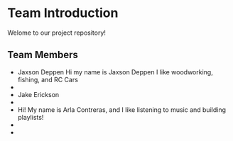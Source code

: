 # Team Introduction

Welome to our project repository!

## Team Members


- Jaxson Deppen Hi my name is Jaxson Deppen I like woodworking, fishing, and RC Cars
-
- Jake Erickson
-
- Hi! My name is Arla Contreras, and I like listening to music and building playlists!
-
-
